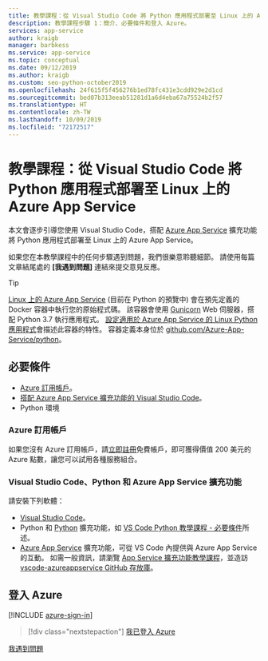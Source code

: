 ```yaml
---
title: 教學課程：從 Visual Studio Code 將 Python 應用程式部署至 Linux 上的 Azure App Service
description: 教學課程步驟 1：簡介、必要條件和登入 Azure。
services: app-service
author: kraigb
manager: barbkess
ms.service: app-service
ms.topic: conceptual
ms.date: 09/12/2019
ms.author: kraigb
ms.custom: seo-python-october2019
ms.openlocfilehash: 24f615f5f456276b1ed78fc431e3cdd929e2d1cd
ms.sourcegitcommit: bed07b313eeab51281d1a6d4eba67a75524b2f57
ms.translationtype: HT
ms.contentlocale: zh-TW
ms.lasthandoff: 10/09/2019
ms.locfileid: "72172517"
---
```

# <a name="tutorial-deploy-python-apps-to-azure-app-service-on-linux-from-visual-studio-code"></a>教學課程：從 Visual Studio Code 將 Python 應用程式部署至 Linux 上的 Azure App Service

本文會逐步引導您使用 Visual Studio Code，搭配 [Azure App Service](https://marketplace.visualstudio.com/items?itemName=ms-azuretools.vscode-azureappservice) 擴充功能將 Python 應用程式部署至 Linux 上的 Azure App Service。

如果您在本教學課程中的任何步驟遇到問題，我們很樂意聆聽細節。 請使用每篇文章結尾處的 **[我遇到問題]** 連結來提交意見反應。

> [!TIP]
> [Linux 上的 Azure App Service](https://docs.microsoft.com/azure/app-service/containers/app-service-linux-intro) (目前在 Python 的預覽中) 會在預先定義的 Docker 容器中執行您的原始程式碼。 該容器會使用 [Gunicorn](https://gunicorn.org) Web 伺服器，搭配 Python 3.7 執行應用程式。 [設定適用於 Azure App Service 的 Linux Python 應用程式](https://docs.microsoft.com/azure/app-service/containers/how-to-configure-python)會描述此容器的特性。 容器定義本身位於 [github.com/Azure-App-Service/python](https://github.com/Azure-App-Service/python/tree/master/3.7)。

## <a name="prerequisites"></a>必要條件

- [Azure 訂用帳戶](#azure-subscription)。
- [搭配 Azure App Service 擴充功能的 Visual Studio Code](#visual-studio-code-python-and-the-azure-app-service-extension)。
- Python 環境

### <a name="azure-subscription"></a>Azure 訂用帳戶

如果您沒有 Azure 訂用帳戶，請[立即註冊](https://azure.microsoft.com/free/?utm_source=campaign&utm_campaign=vscode-tutorial-appservice-extension&mktingSource=vscode-tutorial-appservice-extension)免費帳戶，即可獲得價值 200 美元的 Azure 點數，讓您可以試用各種服務組合。

### <a name="visual-studio-code-python-and-the-azure-app-service-extension"></a>Visual Studio Code、Python 和 Azure App Service 擴充功能

請安裝下列軟體：

- [Visual Studio Code](https://code.visualstudio.com/)。
- Python 和 [Python](https://marketplace.visualstudio.com/items?itemName=ms-python.python) 擴充功能，如 [VS Code Python 教學課程 - 必要條件](https://code.visualstudio.com/docs/python/python-tutorial)所述。
- [Azure App Service](vscode:extension/ms-azuretools.vscode-azureappservice) 擴充功能，可從 VS Code 內提供與 Azure App Service 的互動。 如需一般資訊，請瀏覽 [App Service 擴充功能教學課程](https://code.visualstudio.com/tutorials/app-service-extension/getting-started)，並造訪 [vscode-azureappservice GitHub 存放庫](https://github.com/Microsoft/vscode-azureappservice)。

## <a name="sign-in-to-azure"></a>登入 Azure

[!INCLUDE [azure-sign-in](includes/azure-sign-in.md)]

> [!div class="nextstepaction"]
> [我已登入 Azure](tutorial-deploy-app-service-on-linux-02.md)

[我遇到問題](https://www.research.net/r/PWZWZ52?tutorial=vscode-appservice-python&step=01-verify-prerequisites)
